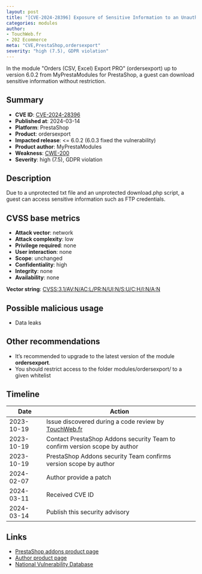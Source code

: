 ```yaml
---
layout: post
title: "[CVE-2024-28396] Exposure of Sensitive Information to an Unauthorized Actor in MyPrestaModules - Orders (CSV, Excel) Export PRO module for PrestaShop"
categories: modules
author:
- TouchWeb.fr
- 202 Ecommerce
meta: "CVE,PrestaShop,ordersexport"
severity: "high (7.5), GDPR violation"
---
```


In the module "Orders (CSV, Excel) Export PRO" (ordersexport) up to version 6.0.2 from MyPrestaModules for PrestaShop, a guest can download sensitive information without restriction.

## Summary

* **CVE ID**: [CVE-2024-28396](https://cve.mitre.org/cgi-bin/cvename.cgi?name=CVE-2024-28396)
* **Published at**: 2024-03-14
* **Platform**: PrestaShop
* **Product**: ordersexport
* **Impacted release**: <= 6.0.2 (6.0.3 fixed the vulnerability)
* **Product author**: MyPrestaModules
* **Weakness**: [CWE-200](https://cwe.mitre.org/data/definitions/200.html)
* **Severity**: high (7.5), GDPR violation

## Description

Due to a unprotected txt file and an unprotected download.php script, a guest can access sensitive information such as FTP credentials.


## CVSS base metrics

* **Attack vector**: network
* **Attack complexity**: low
* **Privilege required**: none
* **User interaction**: none
* **Scope**: unchanged
* **Confidentiality**: high
* **Integrity**: none
* **Availability**: none

**Vector string**: [CVSS:3.1/AV:N/AC:L/PR:N/UI:N/S:U/C:H/I:N/A:N](https://nvd.nist.gov/vuln-metrics/cvss/v3-calculator?vector=AV:N/AC:L/PR:N/UI:N/S:U/C:H/I:N/A:N)

## Possible malicious usage

* Data leaks

## Other recommendations

* It’s recommended to upgrade to the latest version of the module **ordersexport**.
* You should restrict access to the folder modules/ordersexport/ to a given whitelist

## Timeline

| Date | Action |
|--|--|
| 2023-10-19 | Issue discovered during a code review by [TouchWeb.fr](https://www.touchweb.fr) |
| 2023-10-19 | Contact PrestaShop Addons security Team to confirm version scope by author |
| 2023-10-19 | PrestaShop Addons security Team confirms version scope by author |
| 2024-02-07 | Author provide a patch |
| 2024-03-11 | Received CVE ID |
| 2024-03-14 | Publish this security advisory |

## Links

* [PrestaShop addons product page](https://addons.prestashop.com/en/data-import-export/17596-orders-csv-excel-export-pro.html)
* [Author product page](https://myprestamodules.com/data-import-export/orders-csv-excel-import.html)
* [National Vulnerability Database](https://nvd.nist.gov/vuln/detail/CVE-2024-28396)
